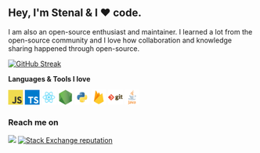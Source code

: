 ## Hey, I'm Stenal & I ❤️ code.

I am also an open-source enthusiast and maintainer. I learned a lot from the open-source community and I love how collaboration and knowledge sharing happened through open-source.

[![GitHub Streak](https://streak-stats.demolab.com?user=stenalpjolly&theme=dark&hide_border=true&background=22272E)](https://git.io/streak-stats)

**Languages & Tools I love**

<code><img height="30" src="https://raw.githubusercontent.com/github/explore/80688e429a7d4ef2fca1e82350fe8e3517d3494d/topics/javascript/javascript.png"></code>
<code><img height="30" src="https://raw.githubusercontent.com/github/explore/80688e429a7d4ef2fca1e82350fe8e3517d3494d/topics/typescript/typescript.png"></code>
<code><img height="30" src="https://raw.githubusercontent.com/github/explore/80688e429a7d4ef2fca1e82350fe8e3517d3494d/topics/react/react.png"></code>
<code><img height="30" src="https://raw.githubusercontent.com/github/explore/80688e429a7d4ef2fca1e82350fe8e3517d3494d/topics/nodejs/nodejs.png"></code>
<code><img height="30" src="https://raw.githubusercontent.com/github/explore/80688e429a7d4ef2fca1e82350fe8e3517d3494d/topics/python/python.png"></code>
<code><img height="30" src="https://raw.githubusercontent.com/github/explore/80688e429a7d4ef2fca1e82350fe8e3517d3494d/topics/firebase/firebase.png"></code>
<code><img height="30" src="https://raw.githubusercontent.com/github/explore/80688e429a7d4ef2fca1e82350fe8e3517d3494d/topics/git/git.png"></code>
<code><img height="30" src="https://raw.githubusercontent.com/github/explore/80688e429a7d4ef2fca1e82350fe8e3517d3494d/topics/java/java.png"></code>

### Reach me on
[![](https://img.shields.io/badge/-linkedin-0073B1?style=flat)](https://www.linkedin.com/in/stenal-jolly-26457299/)
[![Stack Exchange reputation](https://img.shields.io/stackexchange/stackoverflow/r/4462099)](https://stackoverflow.com/users/4462099/stenal-p-jolly)
